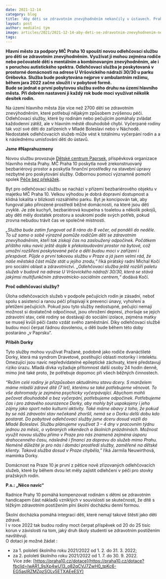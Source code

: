 ```yaml
---
date: 2021-12-14
category: blog
title: 'Aby děti se zdravotním znevýhodněním nekončily v ústavech. Praha 10 má novou odlehčovací službu.'
layout: post
author: mediální tým
image: articles/2021/2021-12-14-aby-deti-se-zdravotnim-znevyhodnenim-nekoncily-v-ustavech-01.jpg
tags:
---
```


**Hlavní město za podpory MČ Praha 10 spouští novou odlehčovací službu pro děti se zdravotním znevýhodněním. Využívat ji mohou zejména rodiče nebo pečovatelé dětí s mentálním a kombinovaným znevýhodněním, ale i s poruchou autistického spektra. Odlehčovací služba je poskytovaná v prostorné domácnosti na adrese U Vršovického nádraží 30/30 u parku Grébovka. Služba bude poskytována nejprve v ambulantním režimu, během jara 2022 začne sloužit i v pobytové formě.  
Bude se jednat o první pobytovou službu svého druhu na území hlavního města.** **Při dobrém nastavení ji každý rok bude moci využívat několik desítek rodin.**

Na území hlavního města žije více než 2700 dětí se zdravotním znevýhodněním, které potřebují nějakým způsobem zvýšenou péči. Odlehčovací služby, které by rodinám nebo pečujícím pomáhaly zvládat každodenní zátěž, ale v hlavním městě dlouhodobě chybí. Vyčerpané rodiny tak vozí své děti do zařízeních v Mladé Boleslavi nebo v Náchodě. Nedostatek odlehčovacích služeb může vést k totálnímu vyčerpání rodin a a k následnému umisťování dětí do ústavů.

**Jsme #Naprahuzmeny**

Novou službu provozuje  [Dětské centrum Paprsek,](https://www.dcpaprsek.org/nase-sluzby/odlehcovaci-sluzba/)  příspěvková organizace hlavního města Prahy. MČ Praha 10 poskytla nově zrekonstruovaný bezbariérový prostor a poskytla finanční prostředky na stavební úpravy nezbytné pro poskytování služby. Odbornou pomocí významně pomohl spolek  [Péče bez překážek](https://www.pece-bez-prekazek.cz/kontakt/).

Byt pro odlehčovací službu se nachází v přízemí bezbariérového objektu v majetku MČ Praha 10. Velkou výhodou je dobrá dopravní dostupnost a klidná lokalita v blízkosti rozsáhlého parku. Byt je koncipován tak, aby fungoval jako přirozené prostředí běžné domácnosti, na které jsou děti zvyklé. Je zde kuchyň, bezbariérová koupelna s toaletou a několik pokojů, aby děti měly dostatek prostoru a soukromí podle svých potřeb, pokud zrovna nebudou trávit čas ve společné místnosti.

_„Služba bude zatím fungovat od 8 ráno do 8 večer, od pondělí do neděle. To už samo o sobě výrazně pomůže rodičům dětí se zdravotním znevýhodněním, kteří tak získají čas na zasloužený odpočinek. Počátkem příštího roku navíc ještě dojde k překolaudování prostor na bytové, což umožní rozšíření poskytované péče a děti budou moci v zařízení i přespávat. Půjde o první takovou službu v Praze a já jsem velmi rád, že naše městská část může stát u jejího zrodu,“_  říká pirátský radní Michal Kočí pro sociální oblast a zdravotnictví.  _„Odlehčovací služba ještě rozšíří paletu služeb v budově na adrese U Vršovického nádraží 30/30, která se stává jakýmsi multifunkčním zdravotnicko-sociálním centrem,“_  dodává Kočí.

**Proč odlehčovací služby?**

Úloha odlehčovacích služeb v podpoře pečujících rodin je zásadní, neboť spolu s asistencí a ranou péčí přispívají k prevenci únavy, vyhoření a přetížení pečujících. Pokud jsou tyto služby nedostupné, pečující nemají možnost si dostatečně odpočinout, jsou ohrožení depresí, zhoršuje se jejich zdravotní stav, celé rodiny se dostávají do sociální izolace, zejména matky se musejí kvůli péči často vzdát svého zaměstnání. Díky odlehčovací službě budou moci čerpat řádnou dovolenou, o děti bude během této doby postaráno „v Paprsku“.

**Příběh Dorky**

Tyto služby mohou využívat Pražané, podobně jako rodiče dvanáctileté Dorky, která má syndrom Dravetové, postihující oblasti motoriky i intelektu. Omezující jsou navíc nepředvídatelné epileptické záchvaty, které představují riziko úrazu. Mladá dívka vyžaduje přítomnost další osoby 24 hodin denně, mimo jiné také proto, že potřebuje dopomoc při všech běžných činnostech.

_“Režim celé rodiny je přizpůsoben aktuálnímu stavu dcery. S manželem máme mladší zdravé dítě (7 let), kterému se také potřebujeme věnovat. To vše dohromady je zejména psychicky vyčerpávající. Abychom mohli pečovat dlouhodobě a bez vyčerpání, potřebujeme odpočinek. Potřebujeme čas i pro zdravého sourozence Dorky, aby mohly být uspokojeny i jeho zájmy jako sport nebo kulturní aktivity. Také máme obavy z toho, že pokud by se náš zdravotní stav nečekaně zhoršil, nemá se o Dorku delší dobu kdo postarat. Do pobytové odlehčovací služby jsme dceru dosud vozili do Mladé Boleslavi. Službu plánujeme využívat 3 – 4 dny v pracovním týdnu jednou za měsíc, o vybraných víkendech a školních prázdninách. Možnost využít novou službu přímo v Praze pro nás znamená zejména úsporu drahocenného času, následně i financí za dopravu do služeb mimo Prahu. Neméně důležité je pro nás i domácí prostředí služby, zaměřené na dětské klienty. Taková služba dosud v Praze chyběla,”_  říká Jarmila Neuwirthová, maminka Dorky.

Domácnost na Praze 10 je první z pětice nově zřizovaných odlehčovacích služeb, které by během dvou let měly zajistit odlehčení v péči pro stovky pražských rodin.

**P.s.: „Něco navíc“**

Radnice Prahy 10 pomáhá kompenzovat rodinám s dětmi se zdravotním handicapem část nákladů vzniklých v souvislosti se skutečností, že dítě s těžkým zdravotním postižením plní školní docházku denní formou.

Školní docházka pomáhá integraci dětí, které nemají takové štěstí jako děti zdravé.  
I v roce 2022 tak budou rodiny moct čerpat příspěvek od 20 do 25 tisíc korun v závislosti na tom, jaký druh školy studenti se zdravotním postižením navštěvují.  
O dotaci je možné žádat :

-   za 1. pololetí školního roku 2021/2022 od 1. 2. do 31. 3. 2022;
-   za 2. pololetí školního roku 2021/2022 od 1. 7. do 30. 9. 2022.  
    Více zde:  [https://praha10.cz/dotace](https://praha10.cz/dotace?fbclid=IwAR1_9sXp4wU13_o82qCVJ7ZwH0_tpKc6-EG5asIRZMZpzSOLv5ETXAEeESY)
